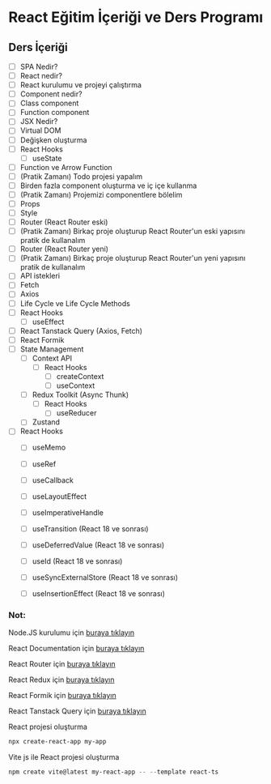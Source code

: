 # React Eğitim İçeriği ve Ders Programı

## Ders İçeriği
- [ ] SPA Nedir?
- [ ] React nedir?
- [ ] React kurulumu ve projeyi çalıştırma
- [ ] Component nedir?
- [ ] Class component
- [ ] Function component
- [ ] JSX Nedir?
- [ ] Virtual DOM
- [ ] Değişken oluşturma
- [ ] React Hooks
	- [ ] useState
- [ ] Function ve Arrow Function
- [ ] (Pratik Zamanı) Todo projesi yapalım
- [ ] Birden fazla component oluşturma ve iç içe kullanma
- [ ] (Pratik Zamanı) Projemizi componentlere bölelim
- [ ] Props
- [ ] Style
- [ ] Router (React Router eski)
- [ ] (Pratik Zamanı) Birkaç proje oluşturup React Router'un eski yapısını pratik de kullanalım
- [ ] Router (React Router yeni)
- [ ] (Pratik Zamanı) Birkaç proje oluşturup React Router'un yeni yapısını pratik de kullanalım
- [ ] API istekleri
- [ ] Fetch
- [ ] Axios
- [ ] Life Cycle ve Life Cycle Methods
- [ ] React Hooks
	- [ ] useEffect
- [ ] React Tanstack Query (Axios, Fetch)
- [ ] React Formik
- [ ] State Management
	- [ ] Context API
		- [ ] React Hooks
			- [ ] createContext
			- [ ] useContext
	- [ ] Redux Toolkit (Async Thunk)
		- [ ] React Hooks
			- [ ] useReducer
	- [ ] Zustand
- [ ] React Hooks
	- [ ] useMemo
	- [ ] useRef
 	- [ ] useCallback
 	- [ ] useLayoutEffect
 	- [ ] useImperativeHandle
 	- [ ] useTransition (React 18 ve sonrası)
 	- [ ] useDeferredValue (React 18 ve sonrası)
 	- [ ] useId (React 18 ve sonrası)
 	- [ ] useSyncExternalStore (React 18 ve sonrası)
 	- [ ] useInsertionEffect (React 18 ve sonrası)


### Not: 
Node.JS kurulumu için <a href="https://nodejs.org/en" target="_blank">buraya tıklayın</a>  

React Documentation için <a href="https://tr.react.dev/" target="_blank">buraya tıklayın</a>  

React Router için <a href="https://reactrouter.com/en/main" target="_blank">buraya tıklayın</a>  

React Redux için <a href="https://react-redux.js.org/" target="_blank">buraya tıklayın</a>  

React Formik için <a href="https://formik.org/" target="_blank">buraya tıklayın</a>

React Tanstack Query için <a href="https://tanstack.com/query/latest" target="_blank">buraya tıklayın</a>

React projesi oluşturma
```powershell
npx create-react-app my-app
```

Vite js ile React projesi oluşturma
```powershell
npm create vite@latest my-react-app -- --template react-ts
```
